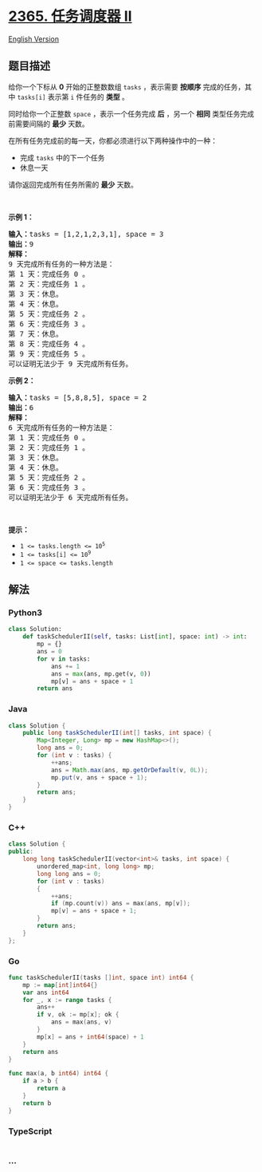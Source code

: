# [2365. 任务调度器 II](https://leetcode.cn/problems/task-scheduler-ii)

[English Version](/solution/2300-2399/2365.Task%20Scheduler%20II/README_EN.md)

## 题目描述

<!-- 这里写题目描述 -->

<p>给你一个下标从 <strong>0</strong>&nbsp;开始的正整数数组&nbsp;<code>tasks</code>&nbsp;，表示需要 <strong>按顺序</strong>&nbsp;完成的任务，其中&nbsp;<code>tasks[i]</code>&nbsp;表示第&nbsp;<code>i</code>&nbsp;件任务的 <strong>类型</strong>&nbsp;。</p>

<p>同时给你一个正整数&nbsp;<code>space</code>&nbsp;，表示一个任务完成&nbsp;<strong>后</strong>&nbsp;，另一个&nbsp;<strong>相同</strong>&nbsp;类型任务完成前需要间隔的&nbsp;<strong>最少</strong>&nbsp;天数。</p>

<p>在所有任务完成前的每一天，你都必须进行以下两种操作中的一种：</p>

<ul>
	<li>完成&nbsp;<code>tasks</code>&nbsp;中的下一个任务</li>
	<li>休息一天</li>
</ul>

<p>请你返回完成所有任务所需的 <strong>最少</strong>&nbsp;天数。</p>

<p>&nbsp;</p>

<p><strong>示例 1：</strong></p>

<pre><b>输入：</b>tasks = [1,2,1,2,3,1], space = 3
<b>输出：</b>9
<strong>解释：</strong>
9 天完成所有任务的一种方法是：
第 1 天：完成任务 0 。
第 2 天：完成任务 1 。
第 3 天：休息。
第 4 天：休息。
第 5 天：完成任务 2 。
第 6 天：完成任务 3 。
第 7 天：休息。
第 8 天：完成任务 4 。
第 9 天：完成任务 5 。
可以证明无法少于 9 天完成所有任务。
</pre>

<p><strong>示例 2：</strong></p>

<pre><b>输入：</b>tasks = [5,8,8,5], space = 2
<b>输出：</b>6
<strong>解释：</strong>
6 天完成所有任务的一种方法是：
第 1 天：完成任务 0 。
第 2 天：完成任务 1 。
第 3 天：休息。
第 4 天：休息。
第 5 天：完成任务 2 。
第 6 天：完成任务 3 。
可以证明无法少于 6 天完成所有任务。
</pre>

<p>&nbsp;</p>

<p><strong>提示：</strong></p>

<ul>
	<li><code>1 &lt;= tasks.length &lt;= 10<sup>5</sup></code></li>
	<li><code>1 &lt;= tasks[i] &lt;= 10<sup>9</sup></code></li>
	<li><code>1 &lt;= space &lt;= tasks.length</code></li>
</ul>

## 解法

<!-- 这里可写通用的实现逻辑 -->

<!-- tabs:start -->

### **Python3**

<!-- 这里可写当前语言的特殊实现逻辑 -->

```python
class Solution:
    def taskSchedulerII(self, tasks: List[int], space: int) -> int:
        mp = {}
        ans = 0
        for v in tasks:
            ans += 1
            ans = max(ans, mp.get(v, 0))
            mp[v] = ans + space + 1
        return ans
```

### **Java**

<!-- 这里可写当前语言的特殊实现逻辑 -->

```java
class Solution {
    public long taskSchedulerII(int[] tasks, int space) {
        Map<Integer, Long> mp = new HashMap<>();
        long ans = 0;
        for (int v : tasks) {
            ++ans;
            ans = Math.max(ans, mp.getOrDefault(v, 0L));
            mp.put(v, ans + space + 1);
        }
        return ans;
    }
}
```

### **C++**

```cpp
class Solution {
public:
    long long taskSchedulerII(vector<int>& tasks, int space) {
        unordered_map<int, long long> mp;
        long long ans = 0;
        for (int v : tasks)
        {
            ++ans;
            if (mp.count(v)) ans = max(ans, mp[v]);
            mp[v] = ans + space + 1;
        }
        return ans;
    }
};
```

### **Go**

```go
func taskSchedulerII(tasks []int, space int) int64 {
	mp := map[int]int64{}
	var ans int64
	for _, x := range tasks {
		ans++
		if v, ok := mp[x]; ok {
			ans = max(ans, v)
		}
		mp[x] = ans + int64(space) + 1
	}
	return ans
}

func max(a, b int64) int64 {
	if a > b {
		return a
	}
	return b
}
```

### **TypeScript**

```ts

```

### **...**

```

```

<!-- tabs:end -->
